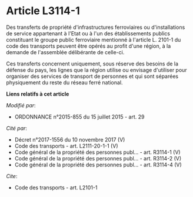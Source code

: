 # Article L3114-1

Des transferts de propriété d'infrastructures ferroviaires ou    d'installations de service appartenant à l'Etat ou à l'un
des établissements publics constituant le groupe public ferroviaire mentionné à l'article L. 2101-1 du code des transports
peuvent être opérés au profit d'une région, à la demande de l'assemblée délibérante de celle-ci. 

Ces transferts concernent uniquement, sous réserve des besoins de la défense du pays, les lignes que la région utilise ou
envisage d'utiliser pour organiser des services de transport de personnes et qui sont séparées physiquement du reste du
réseau ferré national.

**Liens relatifs à cet article**

_Modifié par_:

  - ORDONNANCE n°2015-855 du 15 juillet 2015 - art. 29

_Cité par_:

  - Décret n°2017-1556 du 10 novembre 2017 (V)
  - Code des transports - art. L2111-20-1-1 (V)
  - Code général de la propriété des personnes publ... - art. R3114-1 (V)
  - Code général de la propriété des personnes publ... - art. R3114-2 (V)
  - Code général de la propriété des personnes publ... - art. R3114-4 (V)

_Cite_:

  - Code des transports - art. L2101-1
